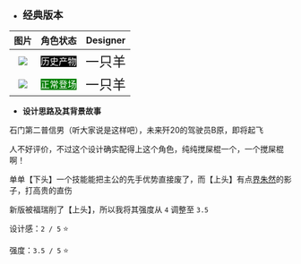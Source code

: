 * **<font size="4">经典版本</font>**

|          图片           | 角色状态                                                                 |         Designer          |
|:---------------------:|----------------------------------------------------------------------|:-------------------------:|
| ![](pic/17/Byuan.png) | <font style="background: black" color = white size = "3">历史产物</font> | <font size="5">一只羊</font> |
|  ![](pic/17/x17.png)  | <font style="background: green" color = white size = "3">正常登场</font> | <font size="5">一只羊</font> |

* **设计思路及其背景故事**

石门第二普信男（听大家说是这样吧），未来歼20的驾驶员B原，即将起飞

人不好评价，不过这个设计确实配得上这个角色，纯纯搅屎棍一个，一个搅屎棍啊！

单单【下头】一个技能能把主公的先手优势直接废了，而【上头】有点[界朱然](https://wiki.biligame.com/msgs/%E7%95%8C%E6%9C%B1%E7%84%B6)的影子，打高贵的直伤

新版被福瑞削了【上头】，所以我将其强度从 ``4`` 调整至 ``3.5``



设计感：``2 / 5`` ⭐

强度：``3.5 / 5`` ⭐